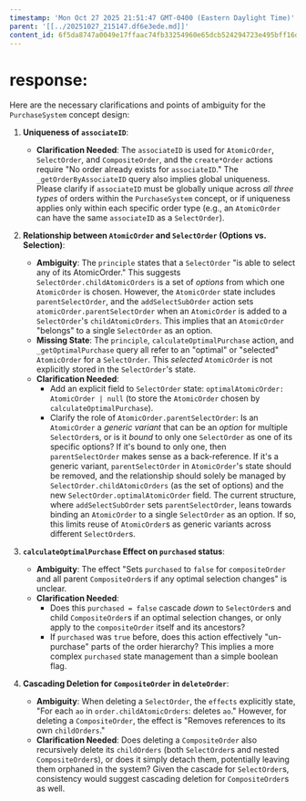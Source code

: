 ```yaml
---
timestamp: 'Mon Oct 27 2025 21:51:47 GMT-0400 (Eastern Daylight Time)'
parent: '[[../20251027_215147.df6e3ede.md]]'
content_id: 6f5da8747a0049e17ffaac74fb33254960e65dcb524294723e495bff16d0db1c
---
```


# response:

Here are the necessary clarifications and points of ambiguity for the `PurchaseSystem` concept design:

1. **Uniqueness of `associateID`**:
   * **Clarification Needed**: The `associateID` is used for `AtomicOrder`, `SelectOrder`, and `CompositeOrder`, and the `create*Order` actions require "No order already exists for `associateID`." The `_getOrderByAssociateID` query also implies global uniqueness. Please clarify if `associateID` must be globally unique across *all three types* of orders within the `PurchaseSystem` concept, or if uniqueness applies only within each specific order type (e.g., an `AtomicOrder` can have the same `associateID` as a `SelectOrder`).

2. **Relationship between `AtomicOrder` and `SelectOrder` (Options vs. Selection)**:
   * **Ambiguity**: The `principle` states that a `SelectOrder` "is able to select any of its AtomicOrder." This suggests `SelectOrder.childAtomicOrders` is a set of *options* from which one `AtomicOrder` is chosen. However, the `AtomicOrder` state includes `parentSelectOrder`, and the `addSelectSubOrder` action sets `atomicOrder.parentSelectOrder` when an `AtomicOrder` is added to a `SelectOrder`'s `childAtomicOrders`. This implies that an `AtomicOrder` "belongs" to a single `SelectOrder` as an option.
   * **Missing State**: The `principle`, `calculateOptimalPurchase` action, and `_getOptimalPurchase` query all refer to an "optimal" or "selected" `AtomicOrder` for a `SelectOrder`. This *selected* `AtomicOrder` is not explicitly stored in the `SelectOrder`'s state.
   * **Clarification Needed**:
     * Add an explicit field to `SelectOrder` state: `optimalAtomicOrder: AtomicOrder | null` (to store the `AtomicOrder` chosen by `calculateOptimalPurchase`).
     * Clarify the role of `AtomicOrder.parentSelectOrder`: Is an `AtomicOrder` a *generic variant* that can be an *option* for multiple `SelectOrder`s, or is it *bound* to only one `SelectOrder` as one of its specific options? If it's bound to only one, then `parentSelectOrder` makes sense as a back-reference. If it's a generic variant, `parentSelectOrder` in `AtomicOrder`'s state should be removed, and the relationship should solely be managed by `SelectOrder.childAtomicOrders` (as the set of options) and the new `SelectOrder.optimalAtomicOrder` field. The current structure, where `addSelectSubOrder` sets `parentSelectOrder`, leans towards binding an `AtomicOrder` to a single `SelectOrder` as an option. If so, this limits reuse of `AtomicOrder`s as generic variants across different `SelectOrder`s.

3. **`calculateOptimalPurchase` Effect on `purchased` status**:
   * **Ambiguity**: The effect "Sets `purchased` to `false` for `compositeOrder` and all parent `CompositeOrder`s if any optimal selection changes" is unclear.
   * **Clarification Needed**:
     * Does this `purchased = false` cascade *down* to `SelectOrder`s and child `CompositeOrder`s if an optimal selection changes, or only apply to the `compositeOrder` itself and its ancestors?
     * If `purchased` was `true` before, does this action effectively "un-purchase" parts of the order hierarchy? This implies a more complex `purchased` state management than a simple boolean flag.

4. **Cascading Deletion for `CompositeOrder` in `deleteOrder`**:
   * **Ambiguity**: When deleting a `SelectOrder`, the `effects` explicitly state, "For each `ao` in `order.childAtomicOrders`: deletes `ao`." However, for deleting a `CompositeOrder`, the effect is "Removes references to its own `childOrders`."
   * **Clarification Needed**: Does deleting a `CompositeOrder` also recursively delete its `childOrders` (both `SelectOrder`s and nested `CompositeOrder`s), or does it simply detach them, potentially leaving them orphaned in the system? Given the cascade for `SelectOrder`s, consistency would suggest cascading deletion for `CompositeOrder`s as well.
